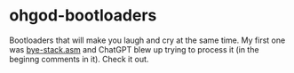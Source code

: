 # ohgod-bootloaders
Bootloaders that will make you laugh and cry at the same time.
My first one was [bye-stack.asm](./src/bye-stack.asm) and ChatGPT blew up trying to process it (in the beginng comments in it). Check it out.
